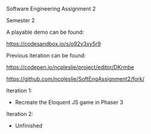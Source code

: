 Software Engineering Assignment 2

Semester 2




A playable demo can be found: 


https://codesandbox.io/s/o92v3xy5r9


Previous iteration can be found:


https://codepen.io/ncpleslie/project/editor/DKrmbe

https://github.com/ncpleslie/SoftEngAssignment2/fork/




Iteration 1:

- Recreate the Eloquent JS game in Phaser 3


Iteration 2:

- Unfinished


